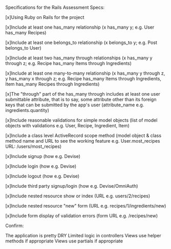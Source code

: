 Specifications for the Rails Assessment
Specs:

 [x]Using Ruby on Rails for the project

 [x]Include at least one has_many relationship (x has_many y; e.g. User has_many Recipes)

 [x]Include at least one belongs_to relationship (x belongs_to y; e.g. Post belongs_to User)

 [x]Include at least two has_many through relationships (x has_many y through z; e.g. Recipe
    has_many   Items through Ingredients)

 [x]Include at least one many-to-many relationship (x has_many y through z,
    y has_many x through z;   e.g. Recipe has_many Items through Ingredients, Item has_many Recipes through Ingredients)

 [x]The "through" part of the has_many through includes at least one user submittable attribute,
    that is to say, some attribute other than its foreign keys that can be submitted by the app's user (attribute_name e.g. ingredients.quantity)

 [x]Include reasonable validations for simple model objects (list of model objects with validations e.g. User, Recipe, Ingredient, Item)

 [x]Include a class level ActiveRecord scope method (model object & class method name and URL to
    see the working feature e.g. User.most_recipes URL: /users/most_recipes)

 [x]Include signup (how e.g. Devise)

 [x]Include login (how e.g. Devise)

 [x]Include logout (how e.g. Devise)

 [x]Include third party signup/login (how e.g. Devise/OmniAuth)

 [x]Include nested resource show or index (URL e.g. users/2/recipes)

 [x]Include nested resource "new" form (URL e.g. recipes/1/ingredients/new)

 [x]Include form display of validation errors (form URL e.g. /recipes/new)

Confirm:

 The application is pretty DRY
 Limited logic in controllers
 Views use helper methods if appropriate
 Views use partials if appropriate
